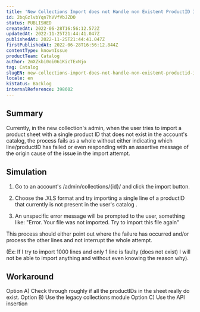 ```yaml
---
title: 'New Collections Import does not Handle non Existent ProductID Import'
id: 2bqGzlvbYqn7hVVfVbJZDO
status: PUBLISHED
createdAt: 2022-06-28T16:56:12.572Z
updatedAt: 2022-11-25T21:44:41.047Z
publishedAt: 2022-11-25T21:44:41.047Z
firstPublishedAt: 2022-06-28T16:56:12.844Z
contentType: knownIssue
productTeam: Catalog
author: 2mXZkbi0oi061KicTExNjo
tag: Catalog
slugEN: new-collections-import-does-not-handle-non-existent-productid-import
locale: en
kiStatus: Backlog
internalReference: 398602
---
```


## Summary



Currently, in the new collection's admin, when the user tries to import a product sheet with a single product ID that does not exist in the account's catalog, the process fails as a whole without either indicating which line/productID has failed or even responding with an assertive message of the origin cause of the issue in the import attempt.



## Simulation


1) Go to an account's /admin/collections/{id}/ and click the import button.

2) Choose the .XLS format and try importing a single line of a productID that currently is not present in the user's catalog .

3) An unspecific error message will be prompted to the user, something like: "Error. Your file was not imported. Try to import this file again"

This process should either point out where the failure has occurred and/or process the other lines and not interrupt the whole attempt.

(Ex: If I try to import 1000 lines and only 1 line is faulty (does not exist) I will not be able to import anything and without even knowing the reason why).



## Workaround


Option A) Check through roughly if all the productIDs in the sheet really do exist.
Option B) Use the legacy collections module
Option C) Use the API insertion

